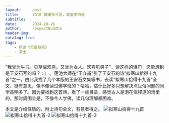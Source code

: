 ```yaml
---
layout:     post
title:      Z010 莫嫌张三恶，莫爱李四好
subtitle:   
date:       2024-10-26
author:     respectBuddha
header-img: 
catalog: true
tags:
    - 精读《竹窗随笔》
    - 净土
---
```


"我曾为牛马。见草豆欢喜。又曾为女人。欢喜见男子"，读这样的诗句，您能想到是王安石写的吗？ : )   。莲池大师在“王介甫”引了王安石的诗“拟寒山拾得十九首”之一，由此我找了几个本版的王安石文集等书，去读"拟寒山拾得十九首"全文，挺有意思，像不像读过佛学班的？哈哈，估计比好多只想解决点世俗问题的同学高明多了。因为要找到这首诗，看了一些目录，感觉古人是泡在儒释道的汤里的，那时周围全是，不像今人学佛，读几句理解都困难。

本文是介绍性质的，附上诗句全文，有意者得之。
![拟寒山拾得十九首](../../../../img/postImg/拟寒山拾得十九首.jpg)
![拟寒山拾得十九首-2](../../../../img/postImg/拟寒山拾得十九首-2.jpg)
![拟寒山拾得十九首-3](../../../../img/postImg/拟寒山拾得十九首-3.jpg)
